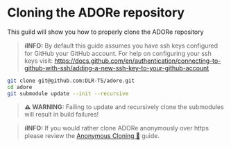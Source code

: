 # Cloning the ADORe repository
This guild will show you how to properly clone the ADORe repository

> **ℹ️INFO:**
> By default this guide assumes you have ssh keys configured for GitHub your GitHub account.
> For help on configuring your ssh keys visit: https://docs.github.com/en/authentication/connecting-to-github-with-ssh/adding-a-new-ssh-key-to-your-github-account


```bash
git clone git@github.com:DLR-TS/adore.git
cd adore
git submodule update --init --recursive
```

> **⚠️ WARNING:** Failing to update and recursively clone the submodules will result in build failures!

> **ℹ️INFO:** If you would rather clone ADORe anonymously over https please review the [Anonymous Cloning 🔗](../system_and_development/anonymous_cloning.md) guide.


